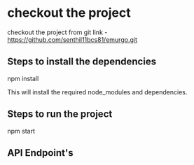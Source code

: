 # checkout the project

checkout the project from git link - https://github.com/senthil11bcs81/emurgo.git


## Steps to install the dependencies

npm install

This will install the required node_modules and dependencies.

## Steps to run the project

npm start

## API Endpoint's



